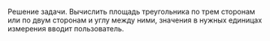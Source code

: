 Решение задачи. Вычислить площадь треугольника по трем сторонам или по двум сторонам и углу между ними, значения в нужных единицах измерения вводит пользователь.
